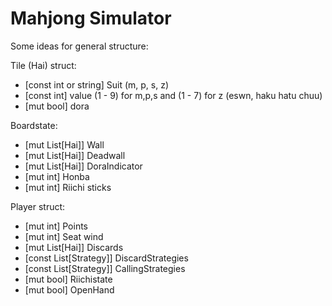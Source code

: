 # Mahjong Simulator

Some ideas for general structure:

Tile (Hai) struct:
  + [const int or string] Suit (m, p, s, z)
  + [const int] value (1 - 9) for m,p,s and (1 - 7) for z (eswn, haku hatu chuu)
  + [mut bool] dora

Boardstate:
  + [mut List[Hai]] Wall
  + [mut List[Hai]] Deadwall
  + [mut List[Hai]] DoraIndicator
  + [mut int] Honba
  + [mut int] Riichi sticks

Player struct:
  + [mut int] Points
  + [mut int] Seat wind
  + [mut List[Hai]] Discards
  + [const List[Strategy]] DiscardStrategies
  + [const List[Strategy]] CallingStrategies
  + [mut bool] Riichistate
  + [mut bool] OpenHand
